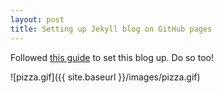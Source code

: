 ```yaml
---
layout: post
title: Setting up Jekyll blog on GitHub pages
---
```


Followed [this guide](http://www.smashingmagazine.com/2014/08/01/build-blog-jekyll-github-pages/) to set this blog up. Do so too!

![pizza.gif]({{ site.baseurl }}/images/pizza.gif)
